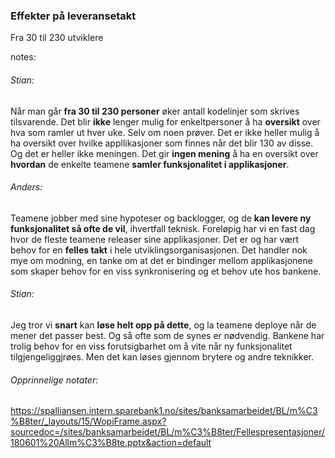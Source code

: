 ### Effekter på leveransetakt

Fra 30 til 230 utviklere


notes:
###### Stian:
Når man går **fra 30 til 230 personer** øker antall kodelinjer som skrives tilsvarende. Det blir **ikke** lenger mulig for enkeltpersoner å ha **oversikt** over hva som ramler ut hver uke. Selv om noen prøver. Det er ikke heller mulig å ha oversikt over hvilke appllikasjoner som finnes når det blir 130 av disse. Og det er heller ikke meningen. Det gir **ingen mening** å ha en oversikt over **hvordan** de enkelte teamene **samler funksjonalitet i applikasjoner**. 

###### Anders:
Teamene jobber med sine hypoteser og backlogger, og de **kan levere ny funksjonalitet så ofte de vil**, ihvertfall teknisk. Foreløpig har vi en fast dag hvor de fleste teamene releaser sine applikasjoner. Det er og har vært behov for en **felles takt** i hele utviklingsorganisasjonen. Det handler nok mye om modning, en tanke om at det er bindinger mellom applikasjonene som skaper behov for en viss synkronisering og et behov ute hos bankene. 

###### Stian:
Jeg tror vi **snart** kan **løse helt opp på dette**, og la teamene deploye når de mener det passer best. Og så ofte som de synes er nødvendig. Bankene har trolig behov for en viss forutsigbarhet om å vite når ny funksjonalitet tilgjengeliggjrøes. Men det kan løses gjennom brytere og andre teknikker. 


###### Opprinnelige notater:
https://spalliansen.intern.sparebank1.no/sites/banksamarbeidet/BL/m%C3%B8ter/_layouts/15/WopiFrame.aspx?sourcedoc=/sites/banksamarbeidet/BL/m%C3%B8ter/Fellespresentasjoner/180601%20Allm%C3%B8te.pptx&action=default